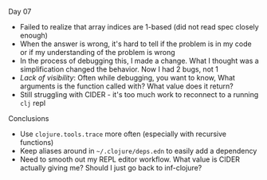 Day 07

- Failed to realize that array indices are 1-based (did not read spec closely enough)
- When the answer is wrong, it's hard to tell if the problem is in my code or if my understanding of the problem is wrong
- In the process of debugging this, I made a change. What I thought was a simplification changed the behavior. Now I had 2 bugs, not 1
- *Lack of visibility*: Often while debugging, you want to know, What arguments is the function called with? What value does it return?
- Still struggling with CIDER - it's too much work to reconnect to a running `clj` repl

Conclusions

- Use `clojure.tools.trace` more often (especially with recursive functions)
- Keep aliases around in `~/.clojure/deps.edn` to easily add a dependency
- Need to smooth out my REPL editor workflow. What value is CIDER actually giving me? Should I just go back to inf-clojure?

